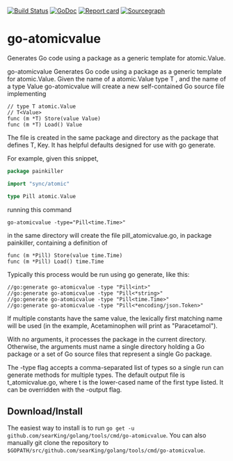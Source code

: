 [![Build Status](https://travis-ci.org/searKing/travis-ci.svg?branch=go-atomicvalue)](https://travis-ci.org/searKing/travis-ci)
[![GoDoc](https://godoc.org/github.com/searKing/golang/tools/cmd/go-atomicvalue?status.svg)](https://godoc.org/github.com/searKing/golang/tools/cmd/go-atomicvalue)
[![Report card](https://goreportcard.com/badge/github.com/searKing/golang/tools/cmd/go-atomicvalue)](https://goreportcard.com/report/github.com/searKing/golang/tools/cmd/go-atomicvalue) 
[![Sourcegraph](https://sourcegraph.com/github.com/searKing/golang/-/badge.svg)](https://sourcegraph.com/github.com/searKing/travis-ci@go-atomicvalue?badge)
# go-atomicvalue
Generates Go code using a package as a generic template for atomic.Value.

go-atomicvalue Generates Go code using a package as a generic template for atomic.Value.
Given the name of a atomic.Value type T , and the name of a type Value
go-atomicvalue will create a new self-contained Go source file implementing
```
// type T atomic.Value
// T<Value>
func (m *T) Store(value Value)
func (m *T) Load() Value
```

The file is created in the same package and directory as the package that defines T, Key.
It has helpful defaults designed for use with go generate.

For example, given this snippet,

```go
package painkiller

import "sync/atomic"

type Pill atomic.Value
```

running this command
```
go-atomicvalue -type="Pill<time.Time>"
```

in the same directory will create the file pill_atomicvalue.go, in package painkiller,
containing a definition of

```
func (m *Pill) Store(value time.Time)
func (m *Pill) Load() time.Time
```

Typically this process would be run using go generate, like this:
```
//go:generate go-atomicvalue -type "Pill<int>"
//go:generate go-atomicvalue -type "Pill<*string>"
//go:generate go-atomicvalue -type "Pill<time.Time>"
//go:generate go-atomicvalue -type "Pill<*encoding/json.Token>"
```

If multiple constants have the same value, the lexically first matching name will
be used (in the example, Acetaminophen will print as "Paracetamol").

With no arguments, it processes the package in the current directory.
Otherwise, the arguments must name a single directory holding a Go package
or a set of Go source files that represent a single Go package.

The -type flag accepts a comma-separated list of types so a single run can
generate methods for multiple types. The default output file is t_atomicvalue.go,
where t is the lower-cased name of the first type listed. It can be overridden
with the -output flag.

## Download/Install

The easiest way to install is to run `go get -u github.com/searKing/golang/tools/cmd/go-atomicvalue`. You can
also manually git clone the repository to `$GOPATH/src/github.com/searKing/golang/tools/cmd/go-atomicvalue`.

